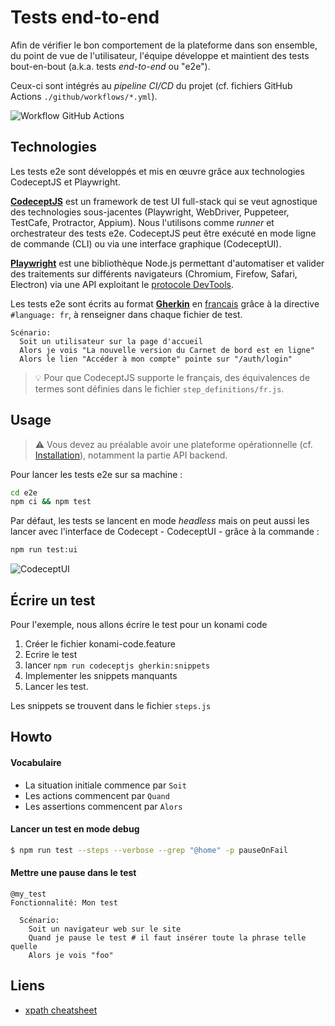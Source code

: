 # Tests end-to-end

Afin de vérifier le bon comportement de la plateforme dans son ensemble, du point de vue de l'utilisateur, l'équipe développe et maintient des tests bout-en-bout (a.k.a. tests _end-to-end_ ou "e2e").

Ceux-ci sont intégrés au _pipeline CI/CD_ du projet (cf. fichiers GitHub Actions `./github/workflows/*.yml`).

![Workflow GitHub Actions](./workflow_cicd.png)

## Technologies

Les tests e2e sont développés et mis en œuvre grâce aux technologies CodeceptJS et Playwright.

[**CodeceptJS**](https://codecept.io) est un framework de test UI full-stack qui se veut agnostique des technologies sous-jacentes (Playwright, WebDriver, Puppeteer, TestCafe, Protractor, Appium). Nous l'utilisons comme _runner_ et orchestrateur des tests e2e. CodeceptJS peut être exécuté en mode ligne de commande (CLI) ou via une interface graphique (CodeceptUI).

[**Playwright**](https://codecept.io/playwright/) est une bibliothèque Node.js permettant d'automatiser et valider des traitements sur différents navigateurs (Chromium, Firefow, Safari, Electron) via une API exploitant le [protocole DevTools](https://chromedevtools.github.io/devtools-protocol/).

Les tests e2e sont écrits au format [**Gherkin**](https://cucumber.io/docs/gherkin/reference/) en [francais](https://cucumber.io/docs/gherkin/reference/#spoken-languages) grâce à la directive `#language: fr`, à renseigner dans chaque fichier de test.

```gherkin
Scénario:
  Soit un utilisateur sur la page d'accueil
  Alors je vois "La nouvelle version du Carnet de bord est en ligne"
  Alors le lien "Accéder à mon compte" pointe sur "/auth/login"
```

> 💡 Pour que CodeceptJS supporte le français, des équivalences de termes sont définies dans le fichier `step_definitions/fr.js`.

## Usage

> ⚠️ Vous devez au préalable avoir une plateforme opérationnelle (cf. [Installation](../README.md#Installation)), notamment la partie API backend.

Pour lancer les tests e2e sur sa machine :

```sh
cd e2e
npm ci && npm test
```

Par défaut, les tests se lancent en mode _headless_ mais on peut aussi les lancer avec l'interface de Codecept - CodeceptUI - grâce à la commande :

```sh
npm run test:ui
```

![CodeceptUI](./codeceptui.png)

## Écrire un test

Pour l'exemple, nous allons écrire le test pour un konami code

1. Créer le fichier konami-code.feature
1. Ecrire le test
1. lancer `npm run codeceptjs gherkin:snippets`
1. Implementer les snippets manquants
1. Lancer les test.

Les snippets se trouvent dans le fichier `steps.js`

## Howto

#### Vocabulaire

- La situation initiale commence par `Soit`
- Les actions commencent par `Quand`
- Les assertions commencent par `Alors`

#### Lancer un test en mode debug

```sh
$ npm run test --steps --verbose --grep "@home" -p pauseOnFail
```

#### Mettre une pause dans le test

```gherkin
@my_test
Fonctionnalité: Mon test

  Scénario:
    Soit un navigateur web sur le site
    Quand je pause le test # il faut insérer toute la phrase telle quelle
    Alors je vois "foo"
```

## Liens

- [xpath cheatsheet](https://devhints.io/xpath)
